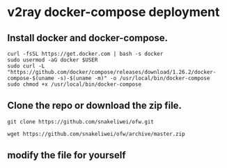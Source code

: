 # v2ray docker-compose deployment

## Install docker and docker-compose.

```
curl -fsSL https://get.docker.com | bash -s docker
sudo usermod -aG docker $USER
sudo curl -L "https://github.com/docker/compose/releases/download/1.26.2/docker-compose-$(uname -s)-$(uname -m)" -o /usr/local/bin/docker-compose
sudo chmod +x /usr/local/bin/docker-compose
```

## Clone the repo or download the zip file.

```
git clone https://github.com/snakeliwei/ofw.git 
```
```
wget https://github.com/snakeliwei/ofw/archive/master.zip
```

## modify the file for yourself

